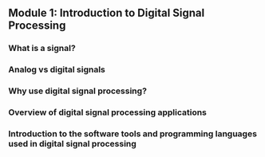 ## Module 1: Introduction to Digital Signal Processing

### What is a signal?



### Analog vs digital signals
### Why use digital signal processing?
### Overview of digital signal processing applications
### Introduction to the software tools and programming languages used in digital signal processing
